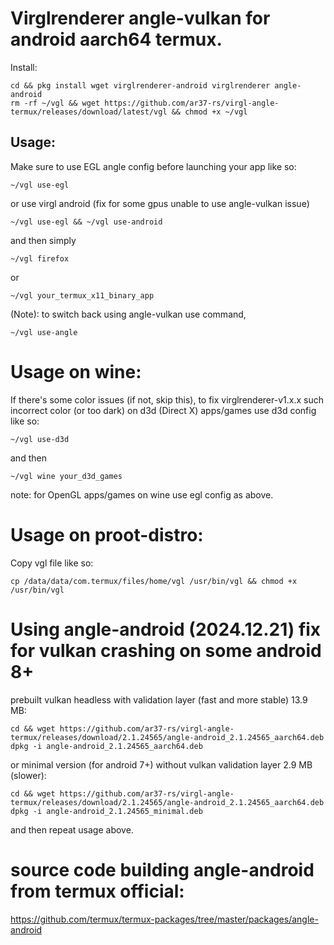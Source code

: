 # Virglrenderer angle-vulkan for android aarch64 termux.
Install:
```
cd && pkg install wget virglrenderer-android virglrenderer angle-android
rm -rf ~/vgl && wget https://github.com/ar37-rs/virgl-angle-termux/releases/download/latest/vgl && chmod +x ~/vgl
```
## Usage:
Make sure to use EGL angle config before launching your app like so:
```
~/vgl use-egl
```

or use virgl android (fix for some gpus unable to use angle-vulkan issue)
```
~/vgl use-egl && ~/vgl use-android
```

and then simply
```
~/vgl firefox
```
or
```
~/vgl your_termux_x11_binary_app
```

(Note): to switch back using angle-vulkan use command,
```
~/vgl use-angle
```


# Usage on wine:
If there's some color issues (if not, skip this), to fix virglrenderer-v1.x.x such incorrect color (or too dark) on d3d
(Direct X) apps/games use d3d config like so:
```
~/vgl use-d3d
```
and then
```
~/vgl wine your_d3d_games
```

note:
for OpenGL apps/games on wine use egl config as above.

# Usage on proot-distro:
Copy vgl file like so:
```
cp /data/data/com.termux/files/home/vgl /usr/bin/vgl && chmod +x /usr/bin/vgl
```

# Using angle-android (2024.12.21) fix for vulkan crashing on some android 8+
prebuilt vulkan headless with validation layer (fast and more stable) 13.9 MB:
```
cd && wget https://github.com/ar37-rs/virgl-angle-termux/releases/download/2.1.24565/angle-android_2.1.24565_aarch64.deb
dpkg -i angle-android_2.1.24565_aarch64.deb
```
or minimal version (for android 7+) without vulkan validation layer 2.9 MB (slower):
```
cd && wget https://github.com/ar37-rs/virgl-angle-termux/releases/download/2.1.24565/angle-android_2.1.24565_aarch64.deb
dpkg -i angle-android_2.1.24565_minimal.deb
```

and then repeat usage above.

# source code building angle-android from termux official:
https://github.com/termux/termux-packages/tree/master/packages/angle-android
